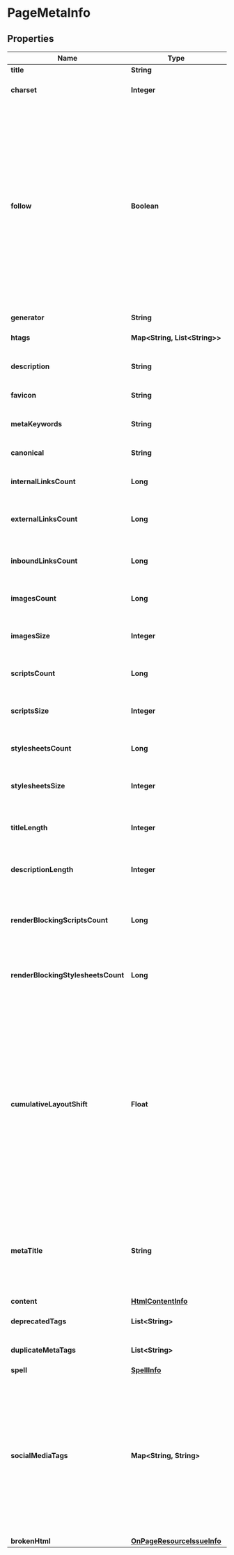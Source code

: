 

# PageMetaInfo


## Properties

| Name | Type | Description | Notes |
|------------ | ------------- | ------------- | -------------|
|**title** | **String** | page title |  [optional] |
|**charset** | **Integer** | code page example: 65001 |  [optional] |
|**follow** | **Boolean** | indicates whether a page’s ‘meta robots’ allows crawlers to follow the links on the page if false, the page’s ‘meta robots’ tag contains “nofollow” parameter instructing crawlers not to follow the links on the page |  [optional] |
|**generator** | **String** | meta tag generator |  [optional] |
|**htags** | **Map&lt;String, List&lt;String&gt;&gt;** | HTML header tags |  [optional] |
|**description** | **String** | content of the meta description tag |  [optional] |
|**favicon** | **String** | favicon of the page |  [optional] |
|**metaKeywords** | **String** | content of the keywords meta tag |  [optional] |
|**canonical** | **String** | canonical page |  [optional] |
|**internalLinksCount** | **Long** | number of internal links on the page |  [optional] |
|**externalLinksCount** | **Long** | number of external links on the page |  [optional] |
|**inboundLinksCount** | **Long** | number of internal links pointing at the page |  [optional] |
|**imagesCount** | **Long** | number of images on the page |  [optional] |
|**imagesSize** | **Integer** | total size of images on the page measured in bytes |  [optional] |
|**scriptsCount** | **Long** | number of scripts on the page |  [optional] |
|**scriptsSize** | **Integer** | total size of scripts on the page measured in bytes |  [optional] |
|**stylesheetsCount** | **Long** | number of stylesheets on the page |  [optional] |
|**stylesheetsSize** | **Integer** | total size of stylesheets on the page measured in bytes |  [optional] |
|**titleLength** | **Integer** | length of the title tag in characters |  [optional] |
|**descriptionLength** | **Integer** | length of the description tag in characters |  [optional] |
|**renderBlockingScriptsCount** | **Long** | number of scripts on the page that block page rendering |  [optional] |
|**renderBlockingStylesheetsCount** | **Long** | number of CSS styles on the page that block page rendering |  [optional] |
|**cumulativeLayoutShift** | **Float** | Core Web Vitals metric measuring the layout stability of the page measures the sum total of all individual layout shift scores for every unexpected layout shift that occurs during the entire lifespan of the page. Learn more. |  [optional] |
|**metaTitle** | **String** | meta title of the page meta tag in the head section of an HTML document that defines the title of a page |  [optional] |
|**content** | [**HtmlContentInfo**](HtmlContentInfo.md) |  |  [optional] |
|**deprecatedTags** | **List&lt;String&gt;** | deprecated tags on the page |  [optional] |
|**duplicateMetaTags** | **List&lt;String&gt;** | duplicate meta tags on the page |  [optional] |
|**spell** | [**SpellInfo**](SpellInfo.md) |  |  [optional] |
|**socialMediaTags** | **Map&lt;String, String&gt;** | object of social media tags found on the page contains social media tags and their content supported tags include but are not limited to Open Graph and Twitter card |  [optional] |
|**brokenHtml** | [**OnPageResourceIssueInfo**](OnPageResourceIssueInfo.md) |  |  [optional] |



